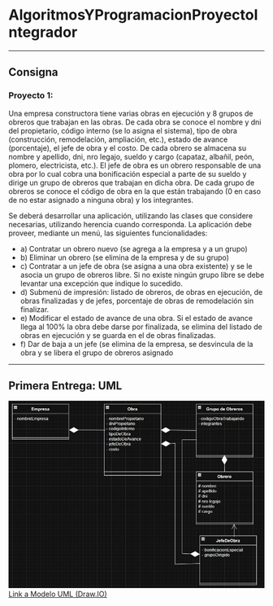 # AlgoritmosYProgramacionProyectoIntegrador
- - -
## Consigna
### Proyecto 1:
Una empresa constructora tiene varias obras en ejecución y 8 grupos de obreros que trabajan en las obras. De cada obra se conoce el nombre y dni del propietario, código interno (se lo asigna el sistema), tipo de obra (construcción, remodelación, ampliación, etc.), estado de avance (porcentaje), el jefe de obra y el costo. De cada obrero se almacena su nombre y apellido, dni, nro legajo, sueldo y cargo (capataz, albañil, peón, plomero, electricista, etc.). El jefe de obra es un obrero responsable de una obra por lo cual cobra una bonificación especial a parte de su sueldo y dirige un grupo de obreros que trabajan en dicha obra. De cada grupo de obreros se conoce el código de obra en la que están trabajando (0 en caso de no estar asignado a ninguna obra) y los integrantes.

Se deberá desarrollar una aplicación, utilizando las clases que considere necesarias, utilizando herencia cuando corresponda. La aplicación debe proveer, mediante un menú, las siguientes funcionalidades: 
- a) Contratar un obrero nuevo (se agrega a la empresa y a un grupo)
- b) Eliminar un obrero (se elimina de la empresa y de su grupo)
- c) Contratar a un jefe de obra (se asigna a una obra existente) y se le asocia un grupo de obreros libre. Si no existe ningún grupo libre se debe levantar una excepción que indique lo  sucedido. 
- d) Submenú de impresión: listado de obreros, de obras en ejecución, de obras finalizadas y de jefes, porcentaje de obras de remodelación sin finalizar.
- e) Modificar el estado de avance de una obra. Si el estado de avance llega al 100% la obra debe darse por finalizada, se elimina del listado de obras en ejecución y se guarda en el de obras  finalizadas. 
- f) Dar de baja a un jefe (se elimina de la empresa, se desvincula de la obra y se libera el grupo de obreros asignado
- - -
## Primera Entrega: UML
![Modelo del proyecto 1 en UML](https://raw.githubusercontent.com/cristiangabrielbravo92/AlgoritmosYProgramacionProyectoIntegrador/refs/heads/main/UML%20Proyecto%20Integrador.jpg "Modelo del proyecto 1 en UML")
[Link a Modelo UML (Draw.IO)](https://1drv.ms/u/c/0eee40be2dd1d823/EWuQxi5rOTlJrsY9Mtu9U1oBH1V0U9R278xM1ehYCV1Yyg?e=4ciLxd)